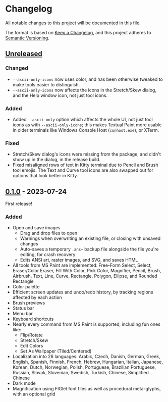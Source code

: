 # Changelog

All notable changes to this project will be documented in this file.

The format is based on [Keep a Changelog](https://keepachangelog.com/en/1.0.0/),
and this project adheres to [Semantic Versioning](https://semver.org/spec/v2.0.0.html).

## [Unreleased]

### Changed

- `--ascii-only-icons` now uses color, and has been otherwise tweaked to make tools easier to distinguish.
- `--ascii-only-icons` now affects the icons in the Stretch/Skew dialog, and the Help window icon, not just tool icons.

### Added

- Added `--ascii-only` option which affects the whole UI, not just tool icons as with `--ascii-only-icons`; this makes Textual Paint more usable in older terminals like Windows Console Host (`conhost.exe`), or XTerm.

### Fixed

- Stretch/Skew dialog's icons were missing from the package, and didn't show up in the dialog, in the release build.
- Fixed misaligned rows of text in Kitty terminal due to Pencil and Brush tool emojis. The Text and Curve tool icons are also swapped out for options that look better in Kitty.

## [0.1.0] - 2023-07-24

First release!

### Added

- Open and save images
  - Drag and drop files to open
  - Warnings when overwriting an existing file, or closing with unsaved changes
  - Auto-saves a temporary `.ans~` backup file alongside the file you're editing, for crash recovery
  - Edits ANSI art, raster images, and SVG, and saves HTML
- All tools from MS Paint are implemented: Free-Form Select, Select, Eraser/Color Eraser, Fill With Color, Pick Color, Magnifier, Pencil, Brush, Airbrush, Text, Line, Curve, Rectangle, Polygon, Ellipse, and Rounded Rectangle
- Color palette
- Efficient screen updates and undo/redo history, by tracking regions affected by each action
- Brush previews
- Status bar
- Menu bar
- Keyboard shortcuts
- Nearly every command from MS Paint is supported, including fun ones like:
  - Flip/Rotate
  - Stretch/Skew
  - Edit Colors
  - Set As Wallpaper (Tiled/Centered)
- Localization into 26 languages: Arabic, Czech, Danish, German, Greek, English, Spanish, Finnish, French, Hebrew, Hungarian, Italian, Japanese, Korean, Dutch, Norwegian, Polish, Portuguese, Brazilian Portuguese, Russian, Slovak, Slovenian, Swedish, Turkish, Chinese, Simplified Chinese
- Dark mode
- Magnification using FIGlet font files as well as procedural meta-glyphs, with an optional grid

[unreleased]: https://github.com/1j01/textual-paint/compare/v0.1.0...HEAD
[0.1.0]: https://github.com/1j01/textual-paint/releases/tag/v0.1.0
